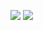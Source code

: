 <!--
**zanpocc/zanpocc** is a ✨ _special_ ✨ repository because its `README.md` (this file) appears on your GitHub profile.

Here are some ideas to get you started:

- 🔭 I’m currently working on ...
- 🌱 I’m currently learning ...
- 👯 I’m looking to collaborate on ...
- 🤔 I’m looking for help with ...
- 💬 Ask me about ...
- 📫 How to reach me: ...
- 😄 Pronouns: ...
- ⚡ Fun fact: ...
-->

![](https://github-readme-stats.vercel.app/api?username=zanpocc&show_icons=true&count_private=true&include_all_commits=true&theme=github_dark&line_height=28&disable_animations=true)
![](https://github-readme-stats.vercel.app/api/top-langs/?username=zanpocc&hide=html,css,qml,qmake&layout=compact&langs_count=10&theme=github_dark&card_width=250)

